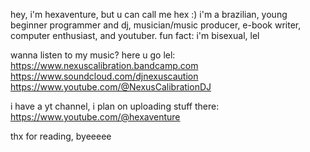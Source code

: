 hey, i'm hexaventure, but u can call me hex :)
i'm a brazilian, young beginner programmer and dj, musician/music producer, e-book writer, computer enthusiast, and youtuber.
fun fact: i'm bisexual, lel

wanna listen to my music? here u go lel:
https://www.nexuscalibration.bandcamp.com
https://www.soundcloud.com/djnexuscaution
https://www.youtube.com/@NexusCalibrationDJ

i have a yt channel, i plan on uploading stuff there:
https://www.youtube.com/@hexaventure

thx for reading, byeeeee
